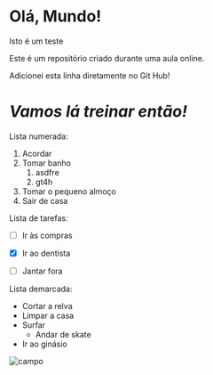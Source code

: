 # Olá, Mundo!
 Isto é um teste

 Este é um repositório criado durante uma aula online.

Adicionei esta linha diretamente no Git Hub!

# __*Vamos lá treinar então!*__

Lista numerada:

1. Acordar
1. Tomar banho
   1. asdfre
   5. gt4h 
3. Tomar o pequeno almoço
65. Sair de casa


Lista de tarefas:

- [ ] Ir às compras
- [x] Ir ao dentista
- [ ] Jantar fora


Lista demarcada:

* Cortar a relva
* Limpar a casa
* Surfar
  * Andar de skate
* Ir ao ginásio


![campo](https://user-images.githubusercontent.com/94387499/142680378-ffc56bc9-629f-4dee-952f-a9c62281633a.jpg)
